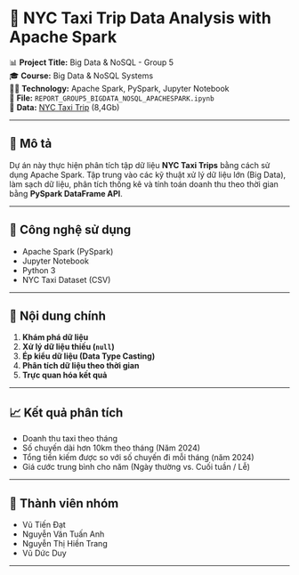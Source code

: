 # 🚕 NYC Taxi Trip Data Analysis with Apache Spark

📊 **Project Title:** Big Data & NoSQL - Group 5  
🎓 **Course:** Big Data & NoSQL Systems  
👨‍💻 **Technology:** Apache Spark, PySpark, Jupyter Notebook  
📁 **File:** `REPORT_GROUP5_BIGDATA_NOSQL_APACHESPARK.ipynb`  
📁 **Data:** [NYC Taxi Trip](https://drive.google.com/file/d/1bsvun6cXaFef6qMIk3akf_xk_XUWWSu3/view) (8,4Gb)

---

## 📌 Mô tả

Dự án này thực hiện phân tích tập dữ liệu **NYC Taxi Trips** bằng cách sử dụng Apache Spark. Tập trung vào các kỹ thuật xử lý dữ liệu lớn (Big Data), làm sạch dữ liệu, phân tích thống kê và tính toán doanh thu theo thời gian bằng **PySpark DataFrame API**.

---

## 🔧 Công nghệ sử dụng

- Apache Spark (PySpark)
- Jupyter Notebook
- Python 3
- NYC Taxi Dataset (CSV)

---

## 🧠 Nội dung chính

1. **Khám phá dữ liệu**
2. **Xử lý dữ liệu thiếu (`null`)**
3. **Ép kiểu dữ liệu (Data Type Casting)**
4. **Phân tích dữ liệu theo thời gian**
5. **Trực quan hóa kết quả**

---

## 📈 Kết quả phân tích

- Doanh thu taxi theo tháng
- Số chuyến dài hơn 10km theo tháng (Năm 2024)
- Tổng tiền kiếm được so với số chuyến đi mỗi tháng (năm 2024)
- Giá cước trung bình cho năm (Ngày thường vs. Cuối tuần / Lễ)

---
## 👥 Thành viên nhóm
- Vũ Tiến Đạt
- Nguyễn Văn Tuấn Anh
- Nguyễn Thị Hiền Trang
- Vũ Dức Duy

---

